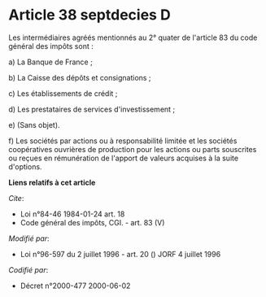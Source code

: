# Article 38 septdecies D

Les intermédiaires agréés mentionnés au 2° quater de l'article 83 du code général des impôts sont : 

a) La Banque de France ; 

b) La Caisse des dépôts et consignations ; 

c) Les établissements de crédit ; 

d) Les prestataires de services d'investissement ; 

e) (Sans objet). 

f) Les sociétés par actions ou à responsabilité limitée et les sociétés coopératives ouvrières de production pour les actions
ou parts souscrites ou reçues en rémunération de l'apport de valeurs acquises à la suite d'options.

**Liens relatifs à cet article**

_Cite_:

  - Loi n°84-46 1984-01-24 art. 18
  - Code général des impôts, CGI. - art. 83 (V)

_Modifié par_:

  - Loi n°96-597 du 2 juillet 1996 - art. 20 () JORF 4 juillet 1996

_Codifié par_:

  - Décret n°2000-477 2000-06-02
